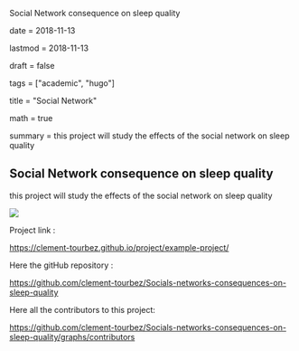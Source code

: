 Social Network consequence on sleep quality

date = 2018-11-13

lastmod = 2018-11-13

draft = false

tags = ["academic", "hugo"]

title = "Social Network"

math = true

summary = this project will study the effects of the social network on sleep quality 



## Social Network consequence on sleep quality

this project will study the effects of the social network on sleep quality 

![](https://hdqwalls.com/download/facebook-digital-art-po-2048x1152.jpg)



Project link :

https://clement-tourbez.github.io/project/example-project/






Here the gitHub repository : 

https://github.com/clement-tourbez/Socials-networks-consequences-on-sleep-quality

Here all the contributors to this project:

https://github.com/clement-tourbez/Socials-networks-consequences-on-sleep-quality/graphs/contributors
